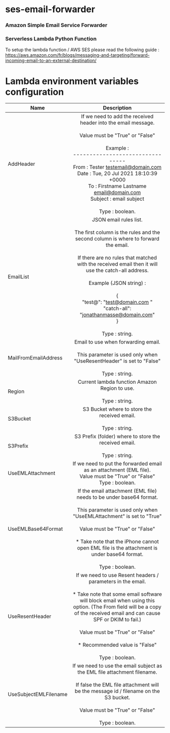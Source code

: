 # ses-email-forwarder
 ### Amazon Simple Email Service Forwarder
 ### Serverless Lambda Python Function
 
 To setup the lambda function / AWS SES please read the following guide :<br>
 https://aws.amazon.com/fr/blogs/messaging-and-targeting/forward-incoming-email-to-an-external-destination/
 
# Lambda environment variables configuration

| Name        | Description           |
| ------------- |:-------------:|
| AddHeader      | If we need to add the received header into the email message.<br><br>Value must be "True" or "False"<br><br>Example :<br>--------------------------------<br>From : Tester <testemail@domain.com><br>Date : Tue, 20 Jul 2021 18:10:39 +0000<br>To : Firstname Lastname <email@domain.com><br>Subject : email subject<br><br>Type : boolean.|
| EmailList      | JSON email rules list.<br><br>The first column is the rules and the second column is where to forward the email.<br><br>If there are no rules that matched with the received email then it will use the catch-all address.<br><br>Example (JSON string) :<br><br>{<br>    "test@": "test@domain.com "<br>    "catch-all": "jonathanmasse@domain.com"<br>}<br><br>Type : string.|
| MailFromEmailAddress | Email to use when forwarding email.<br><br>This parameter is used only when "UseResentHeader" is set to "False"<br><br>Type : string.|
| Region | Current lambda function Amazon Region to use.<br><br>Type : string.|
| S3Bucket | S3 Bucket where to store the received email.<br><br>Type : string.|
| S3Prefix | S3 Prefix (folder) where to store the received email.<br><br>Type : string.|
| UseEMLAttachment | If we need to put the forwarded email as an attachment (EML file).<br>Value must be "True" or "False"<br>Type : boolean.|
| UseEMLBase64Format | If the email attachment (EML file) needs to be under base64 format.<br><br>This parameter is used only when "UseEMLAttachment" is set to "True"<br><br>Value must be "True" or "False"<br><br>* Take note that the iPhone cannot open EML file is the attachment is under base64 format.<br><br>Type : boolean.|
| UseResentHeader | If we need to use Resent headers / parameters in the email.<br><br>* Take note that some email software will block email when using this option. (The From field will be a copy of the received email and can cause SPF or DKIM to fail.)<br><br>Value must be "True" or "False"<br><br>* Recommended value is "False"<br><br>Type : boolean.|
| UseSubjectEMLFilename | If we need to use the email subject as the EML file attachment filename.<br><br>If false the EML file attachment will be the message id / filename on the S3 bucket.<br><br>Value must be "True" or "False"<br><br>Type : boolean.|
